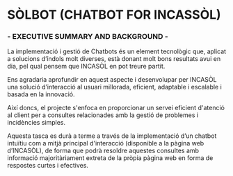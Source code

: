 # SÒLBOT (CHATBOT FOR INCASSÒL)

### - EXECUTIVE SUMMARY AND BACKGROUND -

La implementació i gestió de Chatbots és un element tecnològic que, aplicat a solucions d’índols molt diverses, està donant molt bons resultats avui en dia, pel qual pensem que INCASÒL en pot treure partit.

Ens agradaria aprofundir en aquest aspecte i desenvolupar per INCASÒL una solució d’interacció al usuari millorada, eficient, adaptable i escalable i basada en la innovació.

Així doncs, el projecte s'enfoca en proporcionar un servei eficient d'atenció al client per a consultes relacionades amb la gestió de problemes i incidències simples. 

Aquesta tasca es durà a terme a través de la implementació d’un chatbot intuïtiu com a mitjà principal d'interacció (disponible a la pàgina web d’INCASÒL), de forma que podrà resoldre aquestes consultes amb informació majoritàriament extreta de la pròpia pàgina web en forma de respostes curtes i efectives.
